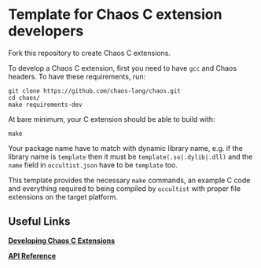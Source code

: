 # Template for Chaos C extension developers

Fork this repository to create Chaos C extensions.

To develop a Chaos C extension, first you need to have `gcc` and Chaos headers.
To have these requirements, run:

```
git clone https://github.com/chaos-lang/chaos.git
cd chaos/
make requirements-dev
```

At bare minimum, your C extension should be able to build with:

```
make
```

Your package name have to match with dynamic library name, e.g. if the library name is `template`
then it must be `template(.so|.dylib|.dll)` and the `name` field in `occultist.json` have to be `template` too.

This template provides the necessary `make` commands, an example C code and everything required to
being compiled by `occultist` with proper file extensions on the target platform.

## Useful Links

[**Developing Chaos C Extensions**](https://chaos-lang.org/docs/16_chaos_c_extensions_development)

[**API Reference**](https://chaos-lang.org/docs/api)

